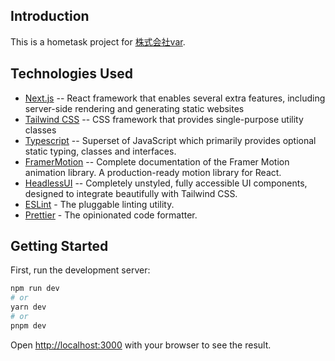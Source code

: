 ## Introduction

This is a hometask project for [株式会社var](https://var-co-ltd-frontend.vercel.app/).

## Technologies Used

- [Next.js](https://nextjs.org) -- React framework that enables several extra features, including server-side rendering and generating static websites
- [Tailwind CSS](https://tailwindcss.com) -- CSS framework that provides single-purpose utility classes
- [Typescript](https://www.typescriptlang.org/) -- Superset of JavaScript which primarily provides optional static typing, classes and interfaces.
- [FramerMotion](https://www.framer.com/motion/) -- Complete documentation of the Framer Motion animation library. A production-ready motion library for React.
- [HeadlessUI](https://headlessui.com/) -- Completely unstyled, fully accessible UI components, designed to integrate beautifully with Tailwind CSS.
- [ESLint](https://eslint.org) - The pluggable linting utility.
- [Prettier](https://prettier.io/) - The opinionated code formatter.

## Getting Started

First, run the development server:

```bash
npm run dev
# or
yarn dev
# or
pnpm dev
```

Open [http://localhost:3000](http://localhost:3000) with your browser to see the result.
